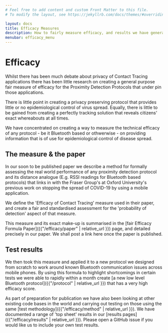 ```yaml
---
# Feel free to add content and custom Front Matter to this file.
# To modify the layout, see https://jekyllrb.com/docs/themes/#overriding-theme-defaults

layout: docs
title: Efficacy Measures
description: How to fairly measure efficacy, and results we have generated.
menubar: efficacy_menu
---
```


# Efficacy

Whilst there has been much debate about privacy of Contact Tracing applications
there has been little research on creating a general purpose fair measure of
efficacy for the Proximity Detection Protocols that under pin those applications.

There is little point in creating a privacy preserving protocol that provides little
or no epidemiological control of virus spread. Equally, there is little to be gained
from creating a perfectly tracking solution that reveals citizens' exact whereabouts
at all times.

We have concentrated on creating a way to measure the technical efficacy of any
protocol - be it Bluetooth based or othwerwise - on providing information that is
of use for epidemiological control of disease spread.

## The measure & the paper

In our soon to be published paper we describe a method for formally assessing the real
world performance of any proximity detection protocol and its distance analogue (E.g.
RSSI readings for Bluetooth based protocols) that links in with the Fraser Group's at 
Oxford University's previous work on stopping the spread of COVID-19 by using a mobile
application.

We define the 'Efficacy of Contact Tracing' measure used in their paper, and create
a fair and standardised assessment for the 'probability of detection' aspect of that
measure.

This measure and its exact make-up is summarised in the [fair Efficacy Formula Paper]({{"/efficacy/paper" | relative_url }})
page, and detailed precisely in our paper. We shall post a link here once the paper is
published.

## Test results

We then took this measure and applied it to a new protocol we designed from scratch
to work around known Bluetooth communication issues across mobile phones. By using this
formula to highlight shortcomings in certain tests we were able to rapidly within a
month create [a new low level Bluetooth protocol]({{"/protocol" | relative_url }}) that has a very high 
efficacy score.

As part of preparation for publication we have also been looking at other existing
code bases in the world and carrying out testing on those using the same
[test methodology]({{"/efficacy/method" | relative_url }}). We have documented a range of 'top sheet' results in
our [results pages]({{"/efficacy/results" | relative_url }}). Please open a GitHub issue if you would like us
to include your own test results.

